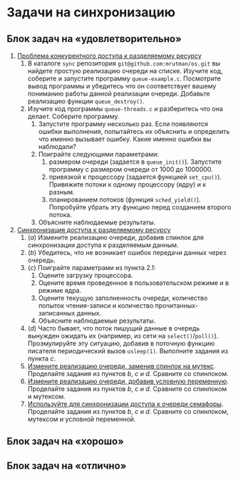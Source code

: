 # Задачи на синхронизацию

## Блок задач на «удовлетворительно»

1. [Проблема конкурентного доступа к разделяемому ресурсу](3/queue_destroy)
	1. В каталоге `sync` репозитория `git@github.com:mrutman/os.git` вы найдете простую реализацию очереди на списке. Изучите код, соберите и запустите программу `queue-example.c`. Посмотрите вывод программы и убедитесь что он соответствует вашему пониманию работы данной реализации очереди. Добавьте реализацию функции `queue_destroy()`.
	2. Изучите код программы `queue-threads.c` и разберитесь что она делает. Соберите программу.
		1. Запустите программу несколько раз. Если появляются ошибки выполнения, попытайтесь их объяснить и определить что именно вызывает ошибку. Какие именно ошибки вы наблюдали?
		2. Поиграйте следующими параметрами:
			1. размером очереди (задается в `queue_init()`). Запустите программу с размером очереди от 1000 до 1000000.
			2. привязкой к процессору (задается функцией `set_cpu()`). Привяжите потоки к одному процессору (ядру) и к разным.
			3. планированием потоков (функция `sched_yield()`). Попробуйте убрать эту функцию перед созданием второго потока.
		3. Объясните наблюдаемые результаты.
2. [Синхронизация доступа к разделяемому ресурсу](3/spinlock)
	1. (*a*) Измените реализацию очереди, добавив спинлок для синхронизации доступа к разделяемым данным.
	2. (*b*) Убедитесь, что не возникает ошибок передачи данных через очередь.
	3. (*c*) Поиграйте параметрами из пункта 2.1:
		1. Оцените загрузку процессора.
		2. Оцените время проведенное в пользовательском режиме и в режиме ядра.
		3. Оцените текущую заполненность очереди, количество попыток чтения-записи и количество прочитанных-записанных данных.
		4. Объясните наблюдаемые результаты.
	4. (*d*) Часто бывает, что поток пишущий данные в очередь вынужден ожидать их (например, из сети на `select()`/`poll()`). Проэмулируйте эту ситуацию, добавив в поточную функцию писателя периодический вызов `usleep(1)`. Выполните задания из пункта *с*.
	5. [Измените реализацию очереди, заменив спинлок на мутекс](3/mutex). Проделайте задания из пунктов *b*, *c* и *d*. Сравните со спинлоком.
	6. [Измените реализацию очереди, добавив условную переменную](3/cond). Проделайте задания из пунктов *b*, *c* и *d*. Сравните со спинлоком и мутексом.
	7. [Используйте для синхронизации доступа к очереди семафоры](3/sem). Проделайте задания из пунктов *b*, *c* и *d*. Сравните со спинлоком, мутексом и условной переменной.

## Блок задач на «хорошо»

## Блок задач на «отлично»

